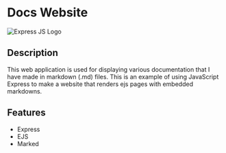 # Docs Website

![Express JS Logo](https://nick-rodriguez.info/media/ExpressJs.png)

## Description
This web application is used for displaying various documentation that I have made in markdown (.md) files. This is an example of using JavaScript Express to make a website that renders ejs pages with embedded markdowns.

## Features
- Express
- EJS
- Marked